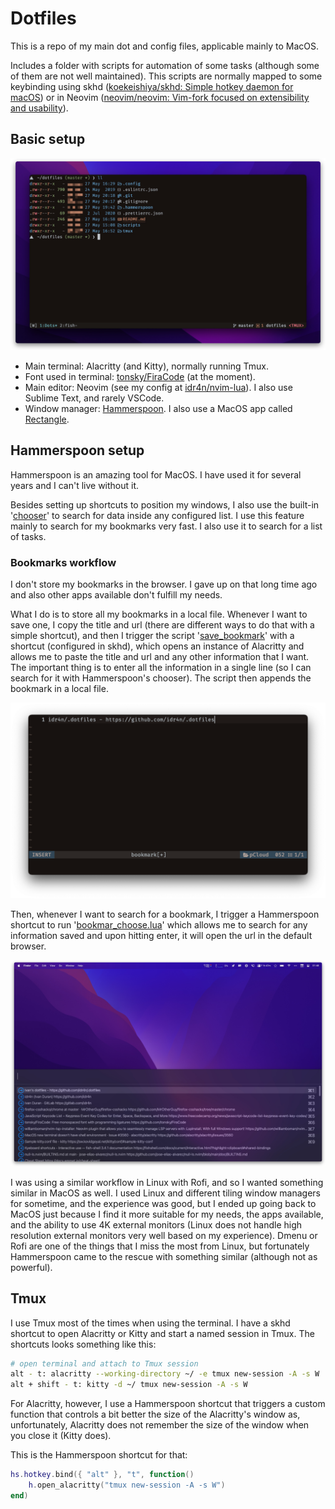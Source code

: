 # Dotfiles

This is a repo of my main dot and config files, applicable mainly to MacOS.

Includes a folder with scripts for automation of some tasks (although some of them are not well maintained). This scripts are normally mapped to some keybinding using skhd ([koekeishiya/skhd: Simple hotkey daemon for macOS](https://github.com/koekeishiya/skhd)) or in Neovim ([neovim/neovim: Vim-fork focused on extensibility and usability](https://github.com/neovim/neovim)).

## Basic setup

![](./assets/terminal-tmux.png)

- Main terminal: Alacritty (and Kitty), normally running Tmux.
- Font used in terminal: [tonsky/FiraCode](https://github.com/tonsky/FiraCode) (at the moment).
- Main editor: Neovim (see my config at [idr4n/nvim-lua](https://github.com/idr4n/nvim-lua)). I also use Sublime Text, and rarely VSCode.
- Window manager: [Hammerspoon](http://www.hammerspoon.org/). I also use a MacOS app called [Rectangle](https://rectangleapp.com/).

## Hammerspoon setup

Hammerspoon is an amazing tool for MacOS. I have used it for several years and I can't live without it.

Besides setting up shortcuts to position my windows, I also use the built-in '[chooser](http://www.hammerspoon.org/docs/hs.chooser.html)' to search for data inside any configured list. I use this feature mainly to search for my bookmarks very fast. I also use it to search for a list of tasks.

### Bookmarks workflow

I don't store my bookmarks in the browser. I gave up on that long time ago and also other apps available don't fulfill my needs.

What I do is to store all my bookmarks in a local file. Whenever I want to save one, I copy the title and url (there are different ways to do that with a simple shortcut), and then I trigger the script '[save_bookmark](https://github.com/idr4n/.dotfiles/blob/master/scripts/save_bookmark)' with a shortcut (configured in skhd), which opens an instance of Alacritty and allows me to paste the title and url and any other information that I want. The important thing is to enter all the information in a single line (so I can search for it with Hammerspoon's chooser). The script then appends the bookmark in a local file.

![](./assets/bookmark-save.png)

Then, whenever I want to search for a bookmark, I trigger a Hammerspoon shortcut to run '[bookmar_choose.lua](https://github.com/idr4n/.dotfiles/blob/master/.hammerspoon/bookmark_chooser.lua)' which allows me to search for any information saved and upon hitting enter, it will open the url in the default browser.

![](./assets/chooser-1.png)

I was using a similar workflow in Linux with Rofi, and so I wanted something similar in MacOS as well. I used Linux and different tiling window managers for sometime, and the experience was good, but I ended up going back to MacOS just because I find it more suitable for my needs, the apps available, and the ability to use 4K external monitors (Linux does not handle high resolution external monitors very well based on my experience). Dmenu or Rofi are one of the things that I miss the most from Linux, but fortunately Hammerspoon came to the rescue with something similar (although not as powerful).

## Tmux

I use Tmux most of the times when using the terminal. I have a skhd shortcut to open Alacritty or Kitty and start a named session in Tmux. The shortcuts looks something like this:

```sh
# open terminal and attach to Tmux session
alt - t: alacritty --working-directory ~/ -e tmux new-session -A -s W
alt + shift - t: kitty -d ~/ tmux new-session -A -s W
```

For Alacritty, however, I use a Hammerspoon shortcut that triggers a custom function that controls a bit better the size of the Alacritty's window as, unfortunately, Alacritty does not remember the size of the window when you close it (Kitty does).

This is the Hammerspoon shortcut for that:

```lua
hs.hotkey.bind({ "alt" }, "t", function()
	h.open_alacritty("tmux new-session -A -s W")
end)

```

